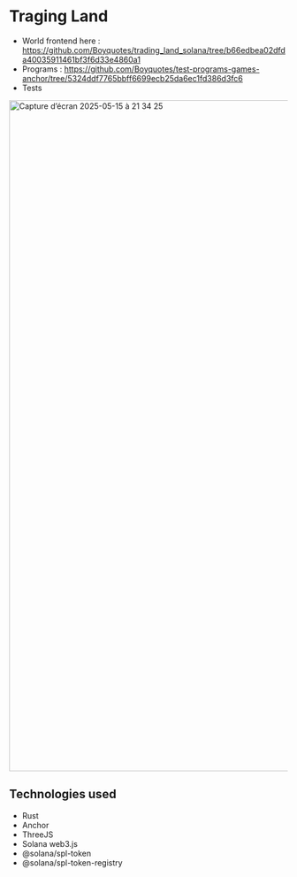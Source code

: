 
# Traging Land

- World frontend here : https://github.com/Boyquotes/trading_land_solana/tree/b66edbea02dfda40035911461bf3f6d33e4860a1
- Programs : https://github.com/Boyquotes/test-programs-games-anchor/tree/5324ddf7765bbff6699ecb25da6ec1fd386d3fc6
- Tests
<img width="1213" alt="Capture d’écran 2025-05-15 à 21 34 25" src="https://github.com/user-attachments/assets/b9bba43a-f2c6-4489-ba0e-89226570e052" />


## Technologies used
- Rust
- Anchor
- ThreeJS
- Solana web3.js
- @solana/spl-token
- @solana/spl-token-registry
